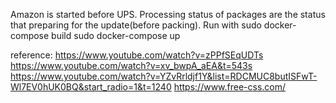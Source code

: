 Amazon is started before UPS.
Processing status of packages are the status that preparing for the update(before packing).
Run with 
sudo docker-compose build
sudo docker-compose up


reference:
https://www.youtube.com/watch?v=zPPfSEqUDTs
https://www.youtube.com/watch?v=xv_bwpA_aEA&t=543s
https://www.youtube.com/watch?v=YZvRrldjf1Y&list=RDCMUC8butISFwT-Wl7EV0hUK0BQ&start_radio=1&t=1240
https://www.free-css.com/

